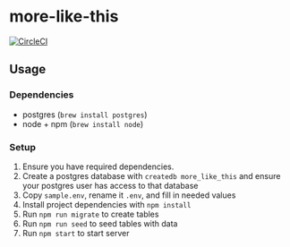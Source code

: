 # more-like-this

[![CircleCI](https://circleci.com/gh/NotAsBadAsItSteams/more-like-this.svg?style=shield)](https://circleci.com/gh/NotAsBadAsItSteams/more-like-this)

## Usage

### Dependencies
- postgres (`brew install postgres`)
- node + npm (`brew install node`)

### Setup
1. Ensure you have required dependencies.
2. Create a postgres database with `createdb more_like_this` and ensure your postgres user has access to that database
3. Copy `sample.env`, rename it `.env`, and fill in needed values
4. Install project dependencies with `npm install`
5. Run `npm run migrate` to create tables
6. Run `npm run seed` to seed tables with data
7. Run `npm start` to start server